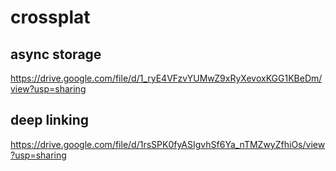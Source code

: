 # crossplat
## async storage
https://drive.google.com/file/d/1_ryE4VFzvYUMwZ9xRyXevoxKGG1KBeDm/view?usp=sharing

## deep linking
https://drive.google.com/file/d/1rsSPK0fyASIgvhSf6Ya_nTMZwyZfhiOs/view?usp=sharing
